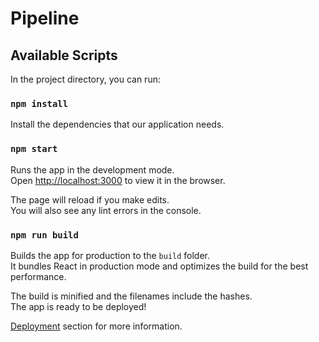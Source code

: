 # Pipeline

## Available Scripts

In the project directory, you can run:

### `npm install`

Install the dependencies that our application needs.

### `npm start`

Runs the app in the development mode.<br />
Open [http://localhost:3000](http://localhost:3000) to view it in the browser.

The page will reload if you make edits.<br />
You will also see any lint errors in the console.

### `npm run build`

Builds the app for production to the `build` folder.<br />
It bundles React in production mode and optimizes the build for the best performance.

The build is minified and the filenames include the hashes.<br />
The app is ready to be deployed!

[Deployment](https://facebook.github.io/create-react-app/docs/deployment) section for more information.